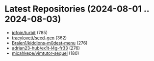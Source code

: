 # Latest Repositories (2024-08-01 .. 2024-08-03)

- [jofpin/turbit](https://github.com/jofpin/turbit) (785)
- [tracylovett/seed-gen](https://github.com/tracylovett/seed-gen) (362)
- [Bralen1/kiddions-m0dest-menu](https://github.com/Bralen1/kiddions-m0dest-menu) (276)
- [adrian23-hub/ex1t-l4g-fr33](https://github.com/adrian23-hub/ex1t-l4g-fr33) (276)
- [micahkepe/vimtutor-sequel](https://github.com/micahkepe/vimtutor-sequel) (180)

